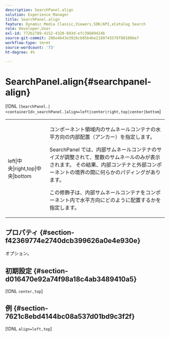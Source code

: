 ```yaml
---
description: SearchPanel.align
solution: Experience Manager
title: SearchPanel.align
feature: Dynamic Media Classic,Viewers,SDK/API,eCatalog Search
role: Developer,User
exl-id: 772b2789-4152-4320-893d-efc39689424b
source-git-commit: 206e4643e3926cb85b4be2189743578f88180be7
workflow-type: tm+mt
source-wordcount: '73'
ht-degree: 4%

---
```


# SearchPanel.align{#searchpanel-align}

[!DNL `[SearchPanel.|<containerId>_searchPanel.]align=left|center|right,top|center|bottom`]

<table id="table_2B109D2F91E64B5382B31921C3780FA5"> 
 <tbody> 
  <tr> 
   <td colname="col1"> <p><span class="codeph"> left|中央|right,top|中央|bottom</span> </p> </td> 
   <td colname="col2"> <p> コンポーネント領域内のサムネールコンテナの水平方向の内部配置（アンカー）を指定します。 </p> <p>SearchPanel では、内部サムネールコンテナのサイズが調整されて、整数のサムネールのみが表示されます。 その結果、内部コンテナと外部コンポーネントの境界の間に何らかのパディングがあります。 </p> <p>この修飾子は、内部サムネールコンテナをコンポーネント内で水平方向にどのように配置するかを指定します。 </p> </td> 
  </tr> 
 </tbody> 
</table>

## プロパティ {#section-f42369774e2740dcb399626a0e4e930e}

オプション。

## 初期設定 {#section-d016470e92a74f98a18c4ab3489410a5}

[!DNL `center,top`]

## 例 {#section-7621c8ebd4144bc08a537d01bd9c3f2f}

[!DNL `align=left,top`]
